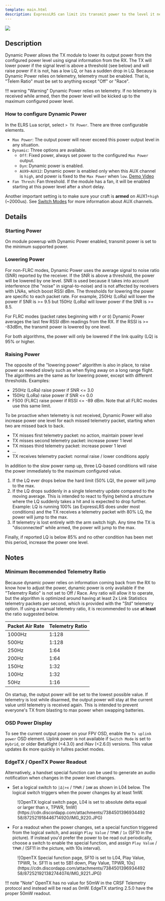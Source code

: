 ```yaml
---
template: main.html
description: ExpressLRS can limit its transmit power to the level it needs to maintain good Signal Health.
---
```


<img src="https://raw.githubusercontent.com/ExpressLRS/ExpressLRS-Hardware/master/img/software.png">

## Description

Dynamic Power allows the TX module to lower its output power from the configured power level using signal information from the RX. The TX will lower power if the signal level is above a threshold (see below) and will raise power if it is not, has a low LQ, or has a sudden drop in LQ. Because Dynamic Power relies on telemetry, telemetry must be enabled. That is, "Telem Ratio" must be set to anything except "Off" or "Race".

!!! warning "Warning"
    Dynamic Power relies on telemetry. If no telemetry is received while armed, then the power level will be kicked up to the maximum configured power level.

### How to configure Dynamic Power

In the ELRS Lua script, select `> TX Power`. There are three configurable elements.

* `Max Power`: The output power will never exceed this power output level in any situation.
* `Dynamic`: Three options are available.
    - `Off`: Fixed power, always set power to the configured `Max Power` output.
    - `Dyn`: Dynamic power is enabled.
    - `AUX9`-`AUX12`: Dynamic power is enabled only when this AUX channel is `high`, and power is fixed to the `Max Power` when `low`. [Demo Video](https://www.youtube.com/watch?v=wdPWw2xu8Ig)
* `Fan Thresh`: Fan threshold. If the module has a fan, it will be enabled starting at this power level after a short delay.

Another important setting is to make sure your craft is **armed** on AUX1=`high` (~2000us). See [Switch Modes](switch-config.md) for more information about AUX channels.

## Details

### Starting Power

On module powerup with Dynamic Power enabled, transmit power is set to the minimum supported power.

### Lowering Power

For non-FLRC modes, Dynamic Power uses the average signal to noise ratio (SNR) reported by the receiver. If the SNR is above a threshold, the power will be lowered by one level. SNR is used because it takes into account interference (the "noise" in signal-to-noise) and is not affected by receivers with LNAs, which boost RSSI dBm. The thresholds for lowering the power are specific to each packet rate. For example, 250Hz (LoRa) will lower the power if SNR is >= 9.5 but 150Hz (LoRa) will lower power if the SNR is >= 8.5.

For FLRC modes (packet rates beginning with `F` or `D`) Dynamic Power averages the last few RSSI dBm readings from the RX. If the RSSI is >= -83dBm, the transmit power is lowered by one level.

For both algorithms, the power will only be lowered if the link quality (LQ) is 95% or higher.

### Raising Power

The opposite of the "lowering power" algorithm is also in place, to raise power as needed slowly such as when flying away on a long range flight. The algorithms are the same as for lowering power, except with different thresholds. Examples:

  * 250Hz (LoRa) raise power if SNR <= 3.0
  * 150Hz (LoRa) raise power if SNR <= 0.0
  * F500 (FLRC) raise power if RSSI <= -89 dBm. Note that all FLRC modes use this same limit.

To be proactive when telemetry is not received, Dynamic Power will also increase power one level for each missed telemetry packet, starting when two are missed back to back.

  * TX misses first telemetry packet: no action, maintain power level
  * TX misses second telemetry packet: increase power 1 level
  * TX misses third telemetry packet: increase power 1 level
  * ...
  * TX receives telemetry packet: normal raise / lower conditions apply

In addition to the slow power ramp up, three LQ-based conditions will raise the power immediately to the maximum configured value.

1. If the LQ ever drops below the hard limit (50% LQ), the power will jump to the max.
2. If the LQ drops suddenly in a single telemetry update compared to the moving average. This is intended to react to flying behind a structure where the LQ suddenly takes a hit and is expected to drop further. Example: LQ is running 100% (as ExpressLRS does under most conditions) and the TX receives a telemetry packet with 80% LQ, the power will jump to the max.
3. If telemetry is lost entirely with the arm switch high. Any time the TX is "disconnected" while armed, the power will jump to the max.

Finally, if reported LQ is below 85% and no other condition has been met this period, increase the power one level.

## Notes

### Minimum Recommended Telemetry Ratio

Because dynamic power relies on information coming back from the RX to know how to adjust the power, dynamic power is only available if the "Telemetry Ratio" is not set to Off / Race. Any ratio will allow it to operate, but the algorithm is optimized around having at least 2x Link Statistics telemetry packets per second, which is provided with the "Std" telemetry option. If using a manual telemetry ratio, it is recommended to use **at least** the ratio suggested below.

| Packet Air Rate | Telemetry Ratio |
|---|---|
| 1000Hz | 1:128 |
| 500Hz | 1:128 |
| 250Hz | 1:64 |
| 200Hz | 1:64 |
| 150Hz | 1:32 |
| 100Hz | 1:32 |
| 50Hz | 1:16 |

On startup, the output power will be set to the lowest possible value. If telemetry is lost while disarmed, the output power will stay at the current value until telemetry is received again. This is intended to prevent everyone's TX from blasting to max power when swapping batteries.

### OSD Power Display

To see the current output power on your FPV OSD, enable the `Tx uplink power` OSD element. Uplink power is not available if `Switch Mode` is set to `Hybrid`, or older Betaflight (<4.3.0) and iNav (<2.6.0) versions. This value updates 8x more quickly in fullres packet modes.

### EdgeTX / OpenTX Power Readout

Alternatively, a handset special function can be used to generate an audio notification when changes in the power level changes.

* Set a logical switch to `|Δ|>x` / `TPWR` / `1mW` as shown in L04 below. The logical switch triggers when the power changes by at least 1mW.

<figure markdown>
![OpenTX logical switch page, L04 is set to absolute delta equal or larger than x, TPWR, 1mW](https://cdn.discordapp.com/attachments/738450139693449258/872521918446714920/IMG_9220.JPG)
</figure>

* For a readout when the power changes, set a special function triggered from the logical switch, and assign `Play Value` / `TPWR` / `1x` (SF10 in the picture). If instead you'd prefer the power to be read out periodically, choose a switch to enable the special function, and assign `Play Value` / `TPWR` / (SF11 in the picture, with 10s interval).

<figure markdown>
![OpenTX Special function page, SF10 is set to L04, Play Value, TPWR, 1x. SF11 is set to SB1 down, Play Value, TPWR, 10s](https://cdn.discordapp.com/attachments/738450139693449258/872521921382744074/IMG_9221.JPG)
</figure>

!!! note "Note"
    OpenTX has no value for 50mW in the CRSF Telemetry protocol and instead will be read as 0mW. EdgeTX starting 2.5.0 have the proper 50mW readout.
